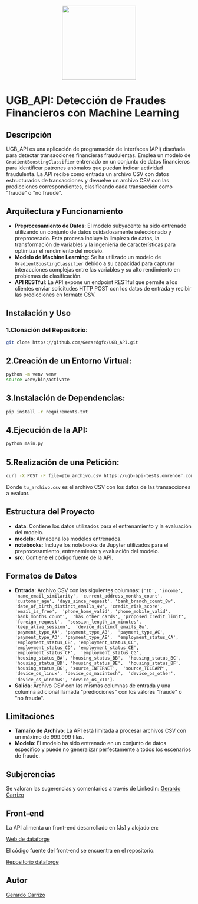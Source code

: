 
<p align="center">
  <img src="https://github.com/user-attachments/assets/97cce9d3-22e0-40dd-9ebb-6f6f0796fb0b" width="200">
</p>

# UGB_API: Detección de Fraudes Financieros con Machine Learning

## Descripción
UGB_API es una aplicación de programación de interfaces (API) diseñada para detectar transacciones financieras fraudulentas. Emplea un modelo de `GradientBoostingClassifier` entrenado en un conjunto de datos financieros para identificar patrones anómalos que puedan indicar actividad fraudulenta. La API recibe como entrada un archivo CSV con datos estructurados de transacciones y devuelve un archivo CSV con las predicciones correspondientes, clasificando cada transacción como "fraude" o "no fraude".

## Arquitectura y Funcionamiento
- **Preprocesamiento de Datos**: El modelo subyacente ha sido entrenado utilizando un conjunto de datos cuidadosamente seleccionado y preprocesado. Este proceso incluye la limpieza de datos, la transformación de variables y la ingeniería de características para optimizar el rendimiento del modelo.
- **Modelo de Machine Learning**: Se ha utilizado un modelo de `GradientBoostingClassifier` debido a su capacidad para capturar interacciones complejas entre las variables y su alto rendimiento en problemas de clasificación.
- **API RESTful**: La API expone un endpoint RESTful que permite a los clientes enviar solicitudes HTTP POST con los datos de entrada y recibir las predicciones en formato CSV.

## Instalación y Uso

### 1.Clonación del Repositorio:
```bash
git clone https://github.com/Gerardgfc/UGB_API.git
```
## 2.Creación de un Entorno Virtual:

```bash
python -m venv venv
source venv/bin/activate
```
## 3.Instalación de Dependencias:

````bash
pip install -r requirements.txt
````
## 4.Ejecución de la API:

````bash
python main.py
````
## 5.Realización de una Petición:

````bash
curl -X POST -F file=@tu_archivo.csv https://ugb-api-tests.onrender.com/
````

Donde <code>tu_archivo.csv</code> es el archivo CSV con los datos de las transacciones a evaluar.

## Estructura del Proyecto

- **data**: Contiene los datos utilizados para el entrenamiento y la evaluación del modelo.
- **models**: Almacena los modelos entrenados.
- **notebooks**: Incluye los notebooks de Jupyter utilizados para el preprocesamiento, entrenamiento y evaluación del modelo.
- **src**: Contiene el código fuente de la API.

## Formatos de Datos

- **Entrada**: Archivo CSV con las siguientes columnas: `['ID', 'income', 'name_email_similarity', 'current_address_months_count', 
    'customer_age', 'days_since_request', 'bank_branch_count_8w', 
    'date_of_birth_distinct_emails_4w', 'credit_risk_score', 'email_is_free', 
    'phone_home_valid', 'phone_mobile_valid', 'bank_months_count', 
    'has_other_cards', 'proposed_credit_limit', 'foreign_request', 
    'session_length_in_minutes', 'keep_alive_session', 
    'device_distinct_emails_8w', 'payment_type_AA', 'payment_type_AB', 
    'payment_type_AC', 'payment_type_AD', 'payment_type_AE', 
    'employment_status_CA', 'employment_status_CB', 'employment_status_CC', 
    'employment_status_CD', 'employment_status_CE', 'employment_status_CF', 
    'employment_status_CG', 'housing_status_BA', 'housing_status_BB', 
    'housing_status_BC', 'housing_status_BD', 'housing_status_BE', 
    'housing_status_BF', 'housing_status_BG', 'source_INTERNET', 
    'source_TELEAPP', 'device_os_linux', 'device_os_macintosh', 
    'device_os_other', 'device_os_windows', 'device_os_x11']`.
- **Salida**: Archivo CSV con las mismas columnas de entrada y una columna adicional llamada "predicciones" con los valores "fraude" o "no fraude".

## Limitaciones

- **Tamaño de Archivo**: La API está limitada a procesar archivos CSV con un máximo de 999.999 filas.
- **Modelo**: El modelo ha sido entrenado en un conjunto de datos específico y puede no generalizar perfectamente a todos los escenarios de fraude.

## Subjerencias

Se valoran las sugerencias y comentarios a través de LinkedIn: [Gerardo Carrizo](https://www.linkedin.com/in/gerardo-carrizo/)

## Front-end

La API alimenta un front-end desarrollado en [Js] y alojado en:

[Web de dataforge](https://gerardgfc.github.io/dataforge/)

El código fuente del front-end se encuentra en el repositorio:

[Repositorio dataforge](https://github.com/Gerardgfc/dataforge)

## Autor

[Gerardo Carrizo](https://www.linkedin.com/in/gerardo-carrizo/)  

